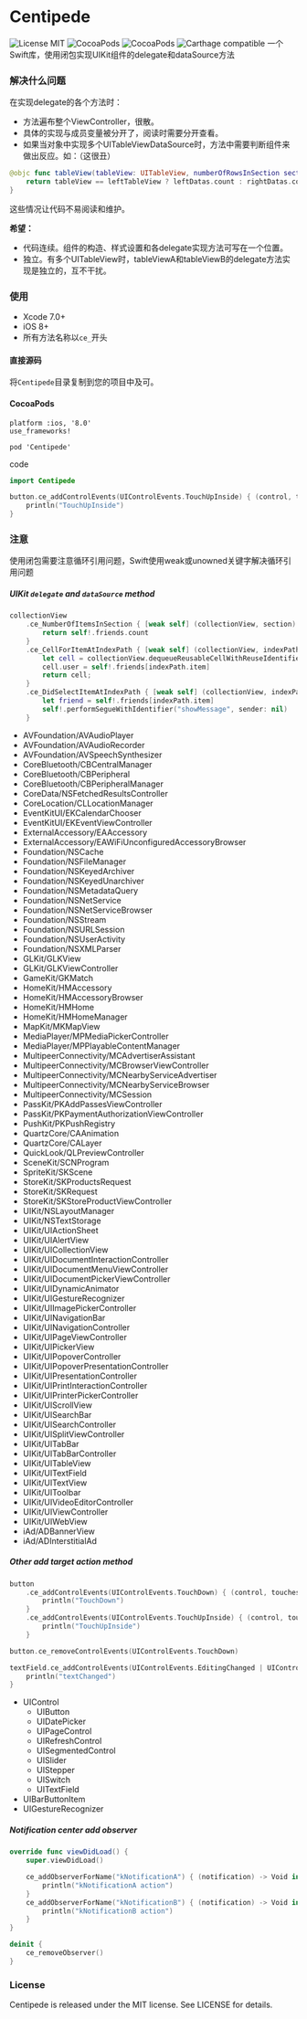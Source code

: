 # Centipede

![License MIT](https://img.shields.io/badge/license-MIT-green.svg?style=flat) ![CocoaPods](https://img.shields.io/cocoapods/v/Centipede.svg?style=flat) ![CocoaPods](http://img.shields.io/cocoapods/p/Centipede.svg?style=flat) ![Carthage compatible](https://img.shields.io/badge/Carthage-compatible-4BC51D.svg?style=flat)
一个Swift库，使用闭包实现UIKit组件的delegate和dataSource方法

### 解决什么问题
在实现delegate的各个方法时：

- 方法遍布整个ViewController，很散。
- 具体的实现与成员变量被分开了，阅读时需要分开查看。
- 如果当对象中实现多个UITableViewDataSource时，方法中需要判断组件来做出反应。如：（这很丑）

```swift
@objc func tableView(tableView: UITableView, numberOfRowsInSection section: Int) -> Int {
    return tableView == leftTableView ? leftDatas.count : rightDatas.count
}
```

这些情况让代码不易阅读和维护。

**希望：**

- 代码连续。组件的构造、样式设置和各delegate实现方法可写在一个位置。
- 独立。有多个UITableView时，tableViewA和tableViewB的delegate方法实现是独立的，互不干扰。

### 使用

- Xcode 7.0+
- iOS 8+
- 所有方法名称以`ce_`开头

#### 直接源码

将`Centipede`目录复制到您的项目中及可。

#### CocoaPods

```
platform :ios, '8.0'
use_frameworks!

pod 'Centipede'
```
code

```swift
import Centipede

button.ce_addControlEvents(UIControlEvents.TouchUpInside) { (control, touches) -> Void in
    println("TouchUpInside")
}
```

### 注意

使用闭包需要注意循环引用问题，Swift使用weak或unowned关键字解决循环引用问题

##### UIKit `delegate` and `dataSource` method

```swift
collectionView
    .ce_NumberOfItemsInSection { [weak self] (collectionView, section) -> Int in
        return self!.friends.count
    }
    .ce_CellForItemAtIndexPath { [weak self] (collectionView, indexPath) -> UICollectionViewCell in
        let cell = collectionView.dequeueReusableCellWithReuseIdentifier("MYCELL", forIndexPath: indexPath) as! UserCollectionViewCell
        cell.user = self!.friends[indexPath.item]
        return cell;
    }
    .ce_DidSelectItemAtIndexPath { [weak self] (collectionView, indexPath) -> Void in
        let friend = self!.friends[indexPath.item]
        self!.performSegueWithIdentifier("showMessage", sender: nil)
    }
```

- AVFoundation/AVAudioPlayer
- AVFoundation/AVAudioRecorder
- AVFoundation/AVSpeechSynthesizer
- CoreBluetooth/CBCentralManager
- CoreBluetooth/CBPeripheral
- CoreBluetooth/CBPeripheralManager
- CoreData/NSFetchedResultsController
- CoreLocation/CLLocationManager
- EventKitUI/EKCalendarChooser
- EventKitUI/EKEventViewController
- ExternalAccessory/EAAccessory
- ExternalAccessory/EAWiFiUnconfiguredAccessoryBrowser
- Foundation/NSCache
- Foundation/NSFileManager
- Foundation/NSKeyedArchiver
- Foundation/NSKeyedUnarchiver
- Foundation/NSMetadataQuery
- Foundation/NSNetService
- Foundation/NSNetServiceBrowser
- Foundation/NSStream
- Foundation/NSURLSession
- Foundation/NSUserActivity
- Foundation/NSXMLParser
- GLKit/GLKView
- GLKit/GLKViewController
- GameKit/GKMatch
- HomeKit/HMAccessory
- HomeKit/HMAccessoryBrowser
- HomeKit/HMHome
- HomeKit/HMHomeManager
- MapKit/MKMapView
- MediaPlayer/MPMediaPickerController
- MediaPlayer/MPPlayableContentManager
- MultipeerConnectivity/MCAdvertiserAssistant
- MultipeerConnectivity/MCBrowserViewController
- MultipeerConnectivity/MCNearbyServiceAdvertiser
- MultipeerConnectivity/MCNearbyServiceBrowser
- MultipeerConnectivity/MCSession
- PassKit/PKAddPassesViewController
- PassKit/PKPaymentAuthorizationViewController
- PushKit/PKPushRegistry
- QuartzCore/CAAnimation
- QuartzCore/CALayer
- QuickLook/QLPreviewController
- SceneKit/SCNProgram
- SpriteKit/SKScene
- StoreKit/SKProductsRequest
- StoreKit/SKRequest
- StoreKit/SKStoreProductViewController
- UIKit/NSLayoutManager
- UIKit/NSTextStorage
- UIKit/UIActionSheet
- UIKit/UIAlertView
- UIKit/UICollectionView
- UIKit/UIDocumentInteractionController
- UIKit/UIDocumentMenuViewController
- UIKit/UIDocumentPickerViewController
- UIKit/UIDynamicAnimator
- UIKit/UIGestureRecognizer
- UIKit/UIImagePickerController
- UIKit/UINavigationBar
- UIKit/UINavigationController
- UIKit/UIPageViewController
- UIKit/UIPickerView
- UIKit/UIPopoverController
- UIKit/UIPopoverPresentationController
- UIKit/UIPresentationController
- UIKit/UIPrintInteractionController
- UIKit/UIPrinterPickerController
- UIKit/UIScrollView
- UIKit/UISearchBar
- UIKit/UISearchController
- UIKit/UISplitViewController
- UIKit/UITabBar
- UIKit/UITabBarController
- UIKit/UITableView
- UIKit/UITextField
- UIKit/UITextView
- UIKit/UIToolbar
- UIKit/UIVideoEditorController
- UIKit/UIViewController
- UIKit/UIWebView
- iAd/ADBannerView
- iAd/ADInterstitialAd

##### Other add target action method

```swift
button
    .ce_addControlEvents(UIControlEvents.TouchDown) { (control, touches) -> Void in
        println("TouchDown")
    }
    .ce_addControlEvents(UIControlEvents.TouchUpInside) { (control, touches) -> Void in
        println("TouchUpInside")
    }

button.ce_removeControlEvents(UIControlEvents.TouchDown)

textField.ce_addControlEvents(UIControlEvents.EditingChanged | UIControlEvents.EditingDidBegin) { (control, touches) -> Void in
    println("textChanged")
}
```

- UIControl
    - UIButton
    - UIDatePicker
    - UIPageControl
    - UIRefreshControl
    - UISegmentedControl
    - UISlider
    - UIStepper
    - UISwitch
    - UITextField
- UIBarButtonItem
- UIGestureRecognizer

##### Notification center add observer

```swift
override func viewDidLoad() {
    super.viewDidLoad()

    ce_addObserverForName("kNotificationA") { (notification) -> Void in
        println("kNotificationA action")
    }
    ce_addObserverForName("kNotificationB") { (notification) -> Void in
        println("kNotificationB action")
    }
}

deinit {
    ce_removeObserver()
}
```

### License

Centipede is released under the MIT license. See LICENSE for details.


